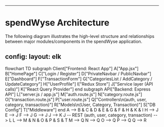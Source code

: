 
---

# spendWyse Architecture

The following diagram illustrates the high-level structure and relationships between major modules/components in the spendWyse application.

config:
  layout: elk
---
flowchart TD
 subgraph Client["Frontend: React App"]
        A["App.jsx"]
        B["HomePage"]
        C["Login / Register"]
        D["PrivateNavbar / PublicNavbar"]
        E["Dashboard"]
        F["TransactionForm"]
        G["CategoriesList / AddCategory / UpdateCategory"]
        H["UserProfile"]
        I["Redux Store"]
        J["Service layer (API calls)"]
        K["React Query Provider"]
  end
 subgraph API["Backend: Express API"]
        L["server.js / app.js"]
        M["auth.route.js"]
        N["category.route.js"]
        O["transaction.route.js"]
        P["user.route.js"]
        Q["Controllers\n(auth, user, category, transaction)"]
        R["Models\n(User, Category, Transaction)"]
        S["DB Config"]
        T["Middleware"]
  end
    A --> B & C & D & E & G & F & H & K & I
    H --> J
    E --> J
    F --> J
    G --> J
    J --> K
    J -- REST (auth, user, category, transaction) --> L
    L --> M & N & O & P & S & T
    M --> Q
    N --> Q
    O --> Q
    P --> Q
    Q --> R

